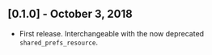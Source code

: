 ## [0.1.0] - October 3, 2018

* First release. Interchangeable with the now deprecated `shared_prefs_resource`.
